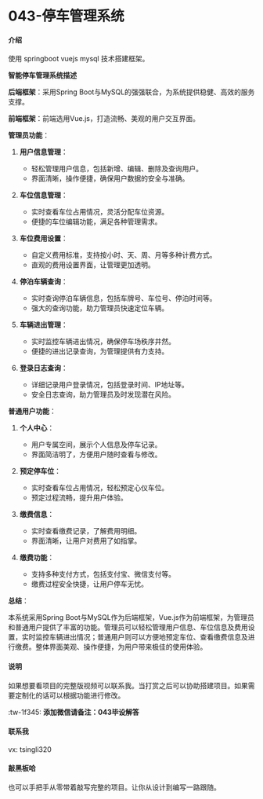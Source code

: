 # 043-停车管理系统

#### 介绍
使用 springboot vuejs mysql 技术搭建框架。

**智能停车管理系统描述**

**后端框架**：采用Spring Boot与MySQL的强强联合，为系统提供稳健、高效的服务支撑。

**前端框架**：前端选用Vue.js，打造流畅、美观的用户交互界面。

**管理员功能**：

1. **用户信息管理**：
   - 轻松管理用户信息，包括新增、编辑、删除及查询用户。
   - 界面清晰，操作便捷，确保用户数据的安全与准确。

2. **车位信息管理**：
   - 实时查看车位占用情况，灵活分配车位资源。
   - 便捷的车位编辑功能，满足各种管理需求。

3. **车位费用设置**：
   - 自定义费用标准，支持按小时、天、周、月等多种计费方式。
   - 直观的费用设置界面，让管理更加透明。

4. **停泊车辆查询**：
   - 实时查询停泊车辆信息，包括车牌号、车位号、停泊时间等。
   - 强大的查询功能，助力管理员快速定位车辆。

5. **车辆进出管理**：
   - 实时监控车辆进出情况，确保停车场秩序井然。
   - 便捷的进出记录查询，为管理提供有力支持。

6. **登录日志查询**：
   - 详细记录用户登录情况，包括登录时间、IP地址等。
   - 安全日志查询，助力管理员及时发现潜在风险。

**普通用户功能**：

1. **个人中心**：
   - 用户专属空间，展示个人信息及停车记录。
   - 界面简洁明了，方便用户随时查看与修改。

2. **预定停车位**：
   - 实时查看车位占用情况，轻松预定心仪车位。
   - 预定过程流畅，提升用户体验。

3. **缴费信息**：
   - 实时查看缴费记录，了解费用明细。
   - 界面清晰，让用户对费用了如指掌。

4. **缴费功能**：
   - 支持多种支付方式，包括支付宝、微信支付等。
   - 缴费过程安全快捷，让用户停车无忧。

**总结**：

本系统采用Spring Boot与MySQL作为后端框架，Vue.js作为前端框架，为管理员和普通用户提供了丰富的功能。管理员可以轻松管理用户信息、车位信息及费用设置，实时监控车辆进出情况；普通用户则可以方便地预定车位、查看缴费信息及进行缴费。整体界面美观、操作便捷，为用户带来极佳的使用体验。

#### 说明
如果想要看项目的完整版视频可以联系我。当打赏之后可以协助搭建项目。如果需要定制化的话可以根据功能进行修改。

:tw-1f345: **添加微信请备注：043毕设解答** 

#### 联系我
vx: tsingli320

#### 敲黑板哈
也可以手把手从零带着敲写完整的项目。让你从设计到编写一路跟随。
